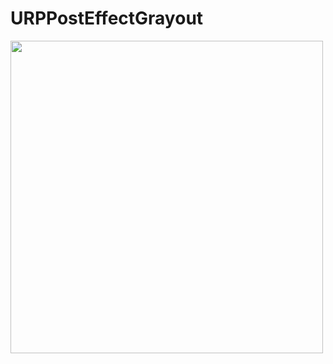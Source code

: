 # URPPostEffectGrayout

<img src=https://user-images.githubusercontent.com/27673790/147404289-a5ec5ed7-061d-4cf4-ac6c-3a0aeebb66d4.png height=500>
